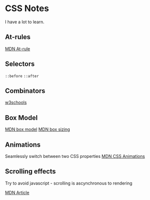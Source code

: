 # CSS Notes

I have a lot to learn.


## At-rules

[MDN At-rule](https://developer.mozilla.org/en-US/docs/Web/CSS/At-rule)


## Selectors

`::before`
`::after`


## Combinators

[w3schools](https://www.w3schools.com/css/css_combinators.asp)


## Box Model

[MDN box model](https://developer.mozilla.org/en-US/docs/Web/CSS/CSS_Box_Model/Introduction_to_the_CSS_box_model)
[MDN box sizing](https://developer.mozilla.org/en-US/docs/Web/CSS/box-sizing)


## Animations

Seamlessly switch between two CSS properties
[MDN CSS Animations](https://developer.mozilla.org/en-US/docs/Web/CSS/CSS_Animations)


## Scrolling effects

Try to avoid javascript - scrolling is ascynchronous to rendering

[MDN Article](https://developer.mozilla.org/en-US/docs/Mozilla/Performance/Scroll-linked_effects)
